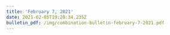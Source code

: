 ```yaml
---
title: 'February 7, 2021'
date: 2021-02-05T19:20:34.235Z
bulletin_pdf: /img/combination-bulletin-february-7-2021.pdf
---
```


